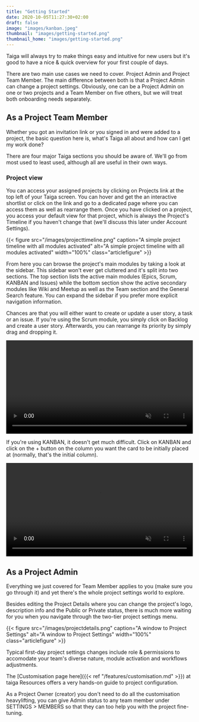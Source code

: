 ```yaml
---
title: "Getting Started"
date: 2020-10-05T11:27:30+02:00
draft: false
image: "images/kanban.jpeg"
thumbnail: "images/getting-started.png"
thumbnail_home: "images/getting-started.png"
---
```


Taiga will always try to make things easy and intuitive for new users but it's good to have a nice & quick overview for your first couple of days.

There are two main use cases we need to cover. Project Admin and Project Team Member. The main difference between both is that a Project Admin can change a project settings. Obviously, one can be a Project Admin on one or two projects and a Team Member on five others, but we will treat both onboarding needs separately.

## As a Project Team Member

Whether you got an invitation link or you signed in and were added to a project, the basic question here is, what's Taiga all about and how can I get my work done?

There are four major Taiga sections you should be aware of. We'll go from most used to least used, although all are useful in their own ways.

### Project view

You can access your assigned projects by clicking on Projects link at the top left of your Taiga screen. You can hover and get the an interactive shortlist or click on the link and go to a dedicated page where you can access them as well as rearrange them. Once you have clicked on a project, you access your default view for that project, which is always the Project's Timeline if you haven't change that (we'll discuss this later under Account Settings).

{{< figure src="/images/projecttimeline.png" caption="A simple project timeline with all modules activated" alt="A simple project timeline with all modules activated" width="100%" class="articlefigure"  >}}

From here you can browse the project's main modules by taking a look at the sidebar. This sidebar won't ever get cluttered and it's split into two sections. The top section lists the active main modules (Epics, Scrum, KANBAN and Issues) while the bottom section show the active secondary modules like Wiki and Meetup as well as the Team section and the General Search feature. You can expand the sidebar if you prefer more explicit navigation information.

Chances are that you will either want to create or update a user story, a task or an issue. If you're using the Scrum module, you simply click on Backlog and create a user story. Afterwards, you can rearrange its priority by simply drag and dropping it.

<video autoplay="" muted="" loop="" playsinline="" class="screenshot__media" width="100%" height="auto"><source src="/images/backlogadduserstory.webm" type="video/webm"></video>

If you're using KANBAN, it doesn't get much difficult. Click on KANBAN and click on the + button on the column you want the card to be initially placed at (normally, that's the initial column).

<video autoplay="" muted="" loop="" playsinline="" class="screenshot__media" width="100%" height="auto"><source src="/images/kanbanadduserstory.webm" type="video/webm"></video>



## As a Project Admin

Everything we just covered for Team Member applies to you (make sure you go through it) and yet there's the whole project settings world to explore.

Besides editing the Project Details where you can change the project's logo, description info and the Public or Private status, there is much more waiting for you when you navigate through the two-tier project settings menu.

{{< figure src="/images/projectdetails.png" caption="A window to Project Settings" alt="A window to Project Settings" width="100%" class="articlefigure"  >}}

Typical first-day project settings changes include role & permissions to accomodate your team's diverse nature, module activation and workflows adjustments.

The [Customisation page here]({{< ref "/features/customisation.md" >}}) at taiga Resources offers a very hands-on guide to project configuration.

As a Project Owner (creator) you don't need to do all the customisation heavylifting, you can give Admin status to any team member under SETTINGS > MEMBERS so that they can too help you with the project fine-tuning. 